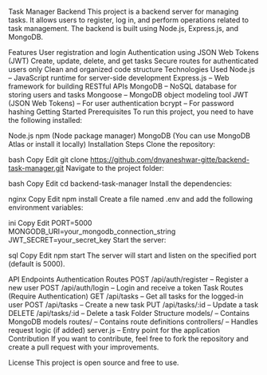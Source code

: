 Task Manager Backend
This project is a backend server for managing tasks. It allows users to register, log in, and perform operations related to task management. The backend is built using Node.js, Express.js, and MongoDB.

Features
User registration and login
Authentication using JSON Web Tokens (JWT)
Create, update, delete, and get tasks
Secure routes for authenticated users only
Clean and organized code structure
Technologies Used
Node.js – JavaScript runtime for server-side development
Express.js – Web framework for building RESTful APIs
MongoDB – NoSQL database for storing users and tasks
Mongoose – MongoDB object modeling tool
JWT (JSON Web Tokens) – For user authentication
bcrypt – For password hashing
Getting Started
Prerequisites
To run this project, you need to have the following installed:

Node.js
npm (Node package manager)
MongoDB (You can use MongoDB Atlas or install it locally)
Installation Steps
Clone the repository:

bash
Copy
Edit
git clone https://github.com/dnyaneshwar-gitte/backend-task-manager.git
Navigate to the project folder:

bash
Copy
Edit
cd backend-task-manager
Install the dependencies:

nginx
Copy
Edit
npm install
Create a file named .env and add the following environment variables:

ini
Copy
Edit
PORT=5000
MONGODB_URI=your_mongodb_connection_string
JWT_SECRET=your_secret_key
Start the server:

sql
Copy
Edit
npm start
The server will start and listen on the specified port (default is 5000).

API Endpoints
Authentication Routes
POST /api/auth/register – Register a new user
POST /api/auth/login – Login and receive a token
Task Routes (Require Authentication)
GET /api/tasks – Get all tasks for the logged-in user
POST /api/tasks – Create a new task
PUT /api/tasks/:id – Update a task
DELETE /api/tasks/:id – Delete a task
Folder Structure
models/ – Contains MongoDB models
routes/ – Contains route definitions
controllers/ – Handles request logic (if added)
server.js – Entry point for the application
Contribution
If you want to contribute, feel free to fork the repository and create a pull request with your improvements.

License
This project is open source and free to use.
